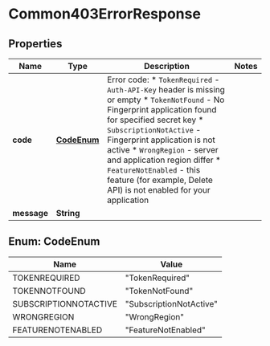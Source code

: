 

# Common403ErrorResponse


## Properties

| Name | Type | Description | Notes |
|------------ | ------------- | ------------- | -------------|
|**code** | [**CodeEnum**](#CodeEnum) | Error code:  * `TokenRequired` - `Auth-API-Key` header is missing or empty  * `TokenNotFound` - No Fingerprint application found for specified secret key  * `SubscriptionNotActive` - Fingerprint application is not active  * `WrongRegion` - server and application region differ  * `FeatureNotEnabled` - this feature (for example, Delete API) is not enabled for your application  |  |
|**message** | **String** |  |  |


## Enum: CodeEnum

| Name | Value |
|---- | ----- |
| TOKENREQUIRED | &quot;TokenRequired&quot; |
| TOKENNOTFOUND | &quot;TokenNotFound&quot; |
| SUBSCRIPTIONNOTACTIVE | &quot;SubscriptionNotActive&quot; |
| WRONGREGION | &quot;WrongRegion&quot; |
| FEATURENOTENABLED | &quot;FeatureNotEnabled&quot; |



